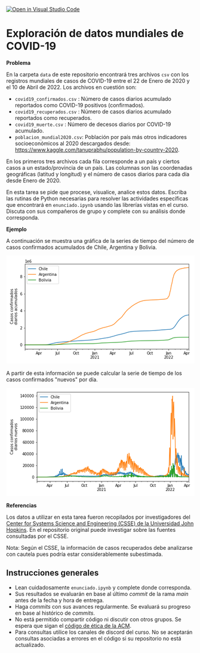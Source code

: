 [![Open in Visual Studio Code](https://classroom.github.com/assets/open-in-vscode-c66648af7eb3fe8bc4f294546bfd86ef473780cde1dea487d3c4ff354943c9ae.svg)](https://classroom.github.com/online_ide?assignment_repo_id=10756492&assignment_repo_type=AssignmentRepo)
# Exploración de datos mundiales de COVID-19 

**Problema**

En la carpeta `data` de este repositorio encontrará tres archivos `csv` con los registros mundiales de casos de COVID-19 entre el 22 de Enero de 2020 y el 10 de Abril de 2022. Los archivos en cuestión son:

- `covid19_confirmados.csv` : Número de casos diarios acumulado reportados como COVID-19 positivos (confirmados).
- `covid19_recuperados.csv` : Número de casos diarios acumulado reportados como recuperados. 
- `covid19_muerte.csv` : Número de decesos diarios por COVID-19 acumulado. 
- `poblacion_mundial2020.csv`:  Población por país más otros indicadores socioeconómicos al 2020 descargados desde: https://www.kaggle.com/tanuprabhu/population-by-country-2020.

En los primeros tres archivos cada fila corresponde a un país y ciertos casos a un estado/provincia de un país. Las columnas son las coordenadas geográficas (latitud y longitud) y el número de casos diarios para cada día desde Enero de 2020. 

En esta tarea se pide que procese, visualice, analice estos datos. Escriba las rutinas de Python necesarias para resolver las actividades específicas que encontrará en `enunciado.ipynb` usando las librerías vistas en el curso. Discuta con sus compañeros de grupo y complete con su análisis donde corresponda.

**Ejemplo**

A continuación se muestra una gráfica de la series de tiempo del número de casos confirmados acumulados de Chile, Argentina y Bolivia. 

![casosacumulados](images/ejemplo1.png)

A partir de esta información se puede calcular la serie de tiempo de los casos confirmados "nuevos" por día.

![casosdiarios](images/ejemplo2.png)

**Referencias**

Los datos a utilizar en esta tarea fueron recopilados por investigadores del [Center for Systems Science and Engineering (CSSE) de la Universidad John Hopkins](https://github.com/CSSEGISandData/COVID-19). En el repositorio original puede investigar sobre las fuentes consultadas por el CSSE.

Nota: Según el CSSE, la información de casos recuperados debe analizarse con cautela pues podría estar considerablemente subestimada. 


## Instrucciones generales

- Lean cuidadosamente `enunciado.ipynb` y complete donde corresponda.
- Sus resultados se evaluarán en base al último *commit* de la rama *main* antes de la fecha y hora de entrega.
- Haga *commits* con sus avances regularmente. Se evaluará su progreso en base al histórico de *commits*.
- No está permitido compartir código ni discutir con otros grupos. Se espera que sigan el [código de ética de la ACM](https://www.acm.org/code-of-ethics).
- Para consultas utilice los canales de discord del curso. No se aceptarán consultas asociadas a errores en el código si su repositorio no está actualizado.



